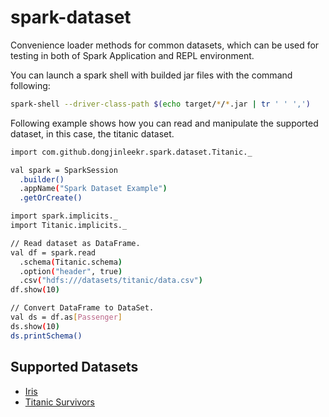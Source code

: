 # spark-dataset

Convenience loader methods for common datasets, which can be used for testing in both of Spark
Application and REPL environment.

You can launch a spark shell with builded jar files with the command following:

```sh
spark-shell --driver-class-path $(echo target/*/*.jar | tr ' ' ',')
```

Following example shows how you can read and manipulate the supported dataset, in this case, the titanic dataset.

```sh
import com.github.dongjinleekr.spark.dataset.Titanic._

val spark = SparkSession
  .builder()
  .appName("Spark Dataset Example")
  .getOrCreate()

import spark.implicits._
import Titanic.implicits._

// Read dataset as DataFrame.
val df = spark.read
  .schema(Titanic.schema)
  .option("header", true)
  .csv("hdfs:///datasets/titanic/data.csv")
df.show(10)

// Convert DataFrame to DataSet.
val ds = df.as[Passenger]
ds.show(10)
ds.printSchema()
```

## Supported Datasets

- [Iris](https://www.kaggle.com/uciml/iris)
- [Titanic Survivors](https://www.kaggle.com/c/titanic)

